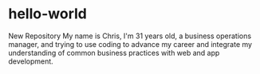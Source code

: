# hello-world
New Repository
My name is Chris, I'm 31 years old, a business operations manager, and trying to use coding to advance my career and integrate my understanding of common business practices with web and app development.
